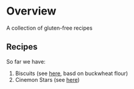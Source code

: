 # Overview
A collection of gluten-free recipes

## Recipes
So far we have:
1. Biscuits (see [here](biscuits.txt), basd on buckwheat flour)
2. Cinemon Stars (see [here](cinemon_stars.txt))
